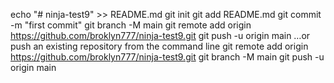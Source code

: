 echo "# ninja-test9" >> README.md
git init
git add README.md
git commit -m "first commit"
git branch -M main
git remote add origin https://github.com/broklyn777/ninja-test9.git
git push -u origin main
…or push an existing repository from the command line
git remote add origin https://github.com/broklyn777/ninja-test9.git
git branch -M main
git push -u origin main